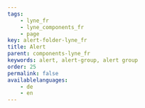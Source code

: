 ```yaml
---
tags: 
    - lyne_fr
    - lyne_components_fr
    - page
key: alert-folder-lyne_fr
title: Alert
parent: components-lyne_fr
keywords: alert, alert-group, alert group
order: 25
permalink: false
availablelanguages: 
    - de
    - en
---
```

